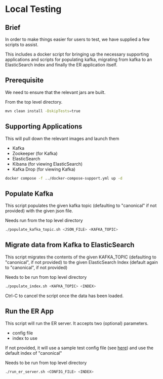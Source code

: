 # Local Testing
## Brief
In order to make things easier for users to test, we have supplied a few scripts to assist.

This includes a docker script for bringing up the necessary supporting applications and scripts for populating kafka,
migrating from kafka to an ElasticSearch index and finally the ER application itself.

## Prerequisite
We need to ensure that the relevant jars are built. 

From the top level directory.
```bash
mvn clean install -DskipTests=true
```

## Supporting Applications
This will pull down the relevant images and launch them
- Kafka
- Zookeeper (for Kafka)
- ElasticSearch
- Kibana (for viewing ElasticSearch)
- Kafka Drop (for viewing Kafka)

```bash
docker compose -f ../docker-compose-support.yml up -d
```

## Populate Kafka
This script populates the given kafka topic (defaulting to "canonical" if not provided) with the given json file.

Needs run from the top level directory
```bash
./populate_kafka_topic.sh <JSON_FILE> <KAFKA_TOPIC>
```

## Migrate data from Kafka to ElasticSearch
This script migrates the contents of the given KAFKA_TOPIC (defaulting to "canonical", if not provided) to the given 
ElasticSearch 
Index (default again to "canonical", if not provided)

Needs to be run from top level directory
```bash
./populate_index.sh <KAFKA_TOPIC> <INDEX>
```

Ctrl-C to cancel the script once the data has been loaded.

## Run the ER App

This script will run the ER server. It accepts two (optional) parameters.
- config file
- index to use

If not provided, it will use a sample test config file (see [here](../entity-resolver-elastic/src/test/resources/dynamic_config_sample.yml)) 
and use the default index of "canonical"


Needs to be run from top level directory
```bash
./run_er_server.sh <CONFIG_FILE> <INDEX>
```
